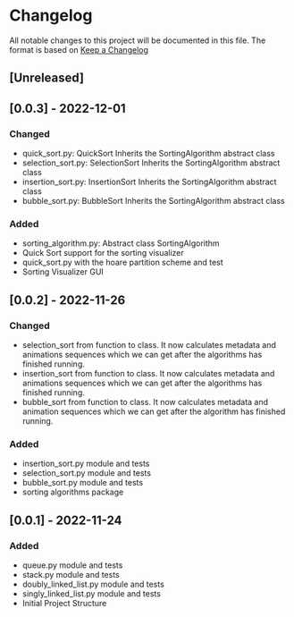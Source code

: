# Changelog

All notable changes to this project will be documented in this file.
The format is based on [Keep a Changelog](https://keepachangelog.com/en/1.0.0/)

## [Unreleased]

## [0.0.3] - 2022-12-01
### Changed
- quick_sort.py: QuickSort Inherits the SortingAlgorithm abstract class
- selection_sort.py: SelectionSort Inherits the SortingAlgorithm abstract class
- insertion_sort.py: InsertionSort Inherits the SortingAlgorithm abstract class
- bubble_sort.py: BubbleSort Inherits the SortingAlgorithm abstract class

### Added
- sorting_algorithm.py: Abstract class SortingAlgorithm
- Quick Sort support for the sorting visualizer
- quick_sort.py with the hoare partition scheme and test
- Sorting Visualizer GUI

## [0.0.2] - 2022-11-26

### Changed
- selection_sort from function to class. It now calculates metadata and animations 
sequences which we can get after the algorithms has finished running.
- insertion_sort from function to class. It now calculates metadata and animations 
sequences which we can get after the algorithms has finished running.
- bubble_sort from function to class. It now calculates metadata and animation 
sequences which we can get after the algorithm has finished running.

### Added
- insertion_sort.py module and tests
- selection_sort.py module and tests
- bubble_sort.py module and tests
- sorting algorithms package

## [0.0.1] - 2022-11-24

### Added
- queue.py module and tests
- stack.py module and tests
- doubly_linked_list.py module and tests
- singly_linked_list.py module and tests
- Initial Project Structure